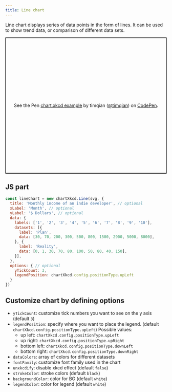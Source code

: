 ```yaml
---
title: Line chart
---
```


Line chart displays series of data points in the form of lines. It can be used to show trend data, or comparison of different data sets.

<p class="codepen" data-height="424" data-theme-id="light" data-default-tab="result" data-user="timqian" data-slug-hash="GRKqLaL" style="height: 424px; box-sizing: border-box; display: flex; align-items: center; justify-content: center; border: 2px solid; margin: 1em 0; padding: 1em;" data-pen-title="chart.xkcd example">
  <span>See the Pen <a href="https://codepen.io/timqian/pen/GRKqLaL/">
  chart.xkcd example</a> by timqian (<a href="https://codepen.io/timqian">@timqian</a>)
  on <a href="https://codepen.io">CodePen</a>.</span>
</p>
<script async src="https://static.codepen.io/assets/embed/ei.js"></script>

## JS part

```js
const lineChart = new chartXkcd.Line(svg, {
  title: 'Monthly income of an indie developer', // optional
  xLabel: 'Month', // optional
  yLabel: '$ Dollars', // optional
  data: {
    labels: ['1', '2', '3', '4', '5', '6', '7', '8', '9', '10'],
    datasets: [{
      label: 'Plan',
      data: [30, 70, 200, 300, 500, 800, 1500, 2900, 5000, 8000],
    }, {
      label: 'Reality',
      data: [0, 1, 30, 70, 80, 100, 50, 80, 40, 150],
    }],
  },
  options: { // optional
    yTickCount: 3,
    legendPosition: chartXkcd.config.positionType.upLeft
  }
})
```

## Customize chart by defining options

- `yTickCount`: customize tick numbers you want to see on the y axis (default `3`)
- `legendPosition`: specify where you want to place the legend. (default `chartXkcd.config.positionType.upLeft`)
  Possible values:
    - up left: `chartXkcd.config.positionType.upLeft`
    - up right: `chartXkcd.config.positionType.upRight`
    - bottom left: `chartXkcd.config.positionType.downLeft`
    - bottom right: `chartXkcd.config.positionType.downRight`
- `dataColors`: array of colors for different datasets
- `fontFamily`: customize font family used in the chart
- `unxkcdify`: disable xkcd effect (default `false`)
- `strokeColor`: stroke colors (default `black`)
- `backgroundColor`: color for BG (default `white`)
- `legendColor`: color for legend (default `white`)